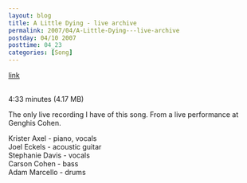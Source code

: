 ```yaml
---
layout: blog
title: A Little Dying - live archive
permalink: 2007/04/A-Little-Dying---live-archive
postday: 04/10 2007
posttime: 04_23
categories: [Song]
---
```


<a href="http://kristeraxel.com/media/vault/02ALittleDying.mp3">link</a>

<br />4:33 minutes (4.17 MB)<p>The only live recording I have of this song. From a live performance at Genghis Cohen.</p>
<p>Krister Axel - piano, vocals<br />
Joel Eckels - acoustic guitar<br />
Stephanie Davis - vocals<br />
Carson Cohen - bass<br />
Adam Marcello - drums</p>
